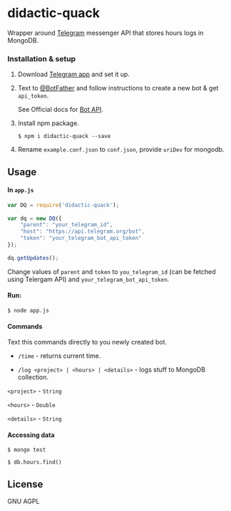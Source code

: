 # didactic-quack

Wrapper around [Telegram](https://telegram.org/) messenger API that stores hours logs in MongoDB.

### Installation & setup

1. Download [Telegram app](https://telegram.org/apps) and set it up.

2. Text to [@BotFather](https://telegram.me/botfather) and follow instructions to create a new bot & get `api_token`.

    See Official docs for [Bot API](https://core.telegram.org/bots).

3. Install npm package.
    ```
    $ npm i didactic-quack --save
    ```

4. Rename `example.conf.json` to `conf.json`, provide `uriDev` for mongodb.
  

## Usage

#### In `app.js`

```javascript
var DQ = require('didactic-quack');
       
var dq = new DQ({
    "parent": "your_telegram_id",
    "host": "https://api.telegram.org/bot",
    "token": "your_telegram_bot_api_token"
});
   
dq.getUpdates();

```

Change values of `parent` and `token` to `you_telegram_id` (can be fetched using Telergam API) and `your_telegram_bot_api_token`.

#### Run:

 ```
$ node app.js
```

#### Commands

Text this commands directly to you newly created bot.

* `/time` - returns current time.

* `/log <project> | <hours> | <details>` - logs stuff to MongoDB collection. 

`<project>` - `String`

`<hours>` - `Double`

`<details>` - `String`

#### Accessing data

```
$ mongo test

$ db.hours.find()
```


## License

GNU AGPL
